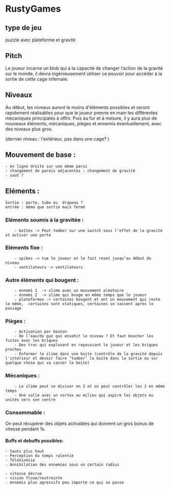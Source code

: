 # RustyGames

## type de jeu
puzzle avec plateforme et gravité 


## Pitch 
Le joueur incarne un blob qui à la capacité de changer l’action de la gravité sur le monde, il devra ingénieusement utiliser ce pouvoir pour accéder à la sortie de cette cage infernale.


## Niveaux

Au début, les niveaux auront le moins d'éléments possibles et seront rapidement réalisables pour que le joueur prenne en main les différentes mécaniques principales à offrir. Puis au fur et à mesure, il y aura plus de nouveaux éléments, mécaniques, pièges et ennemis éventuellement, avec des niveaux plus gros.

(dernier niveau : l'extérieur, pas dans une cage? ) 
 
## Mouvement de base : 
	- en ligne droite sur une même paroi
	- changement de parois adjacentes : changement de gravité
	- saut ? 
	
## Eléments : 
	Sortie : porte, tube ou  drapeau ? 
	entrée : même que sortie mais fermé
	
### Eléments soumis à la gravitée :
		- boîtes -> Peut tomber sur une switch sous l’effet de la gravité et activer une porte

### Eléments fixe : 
		- spikes -> tue le joueur et le fait reset jusqu’au début du niveau
		- ventilateurs -> ventilateurs
		
### Autre éléments qui bougent : 
		- ennemi 1  -> slime avec un mouvement aléatoire 
		- ennemi 2  -> slime qui bouge en même temps que le joueur
		- plateformes -> certaines bougent et ont un mouvement qui reste le même,  certaines sont statiques, certaines se cassent après le passage	
	
### Pièges : 
		- Activation par bouton
		- De l’eau/du gaz qui envahit le niveau ? Et faut boucher les fuites avec les briques
		- Des truc qui explosent en repoussant le joueur et les briques proches
		- Enfermer le slime dans une boite (contrôle de la gravité depuis l'intérieur et devoir faire ‘tomber’ la boite dans la sortie ou sur quelque chose qui va casser la boite)

### Mécaniques : 
		- Le slime peut se diviser en 2 et on peut contrôler les 2 en même temps
		- Une salle avec un vortex au milieu qui aspire les objets ou unités vers son centre
	
### Consommable  :
On peut récupérer des objets activables qui donnent un gros bonus de vitesse pendant 1s.

#### Buffs et debuffs possibles:
 	- Sauts plus haut
 	- Perception du temps ralentie
	- Télékinésie
 	- Annihilation des ennemies sous un certain radius
 
 	- vitesse décrue
	- vision floue/restreinte
	- ennemis plus agressifs peu importe ce qui se passe


